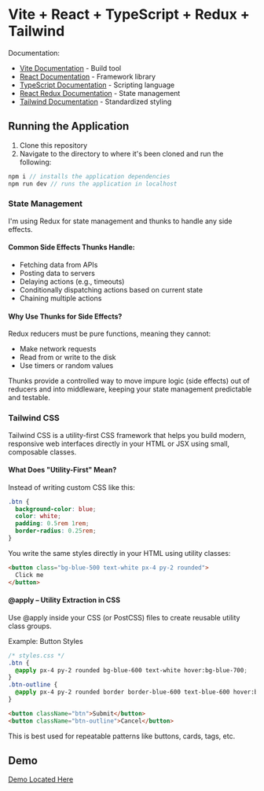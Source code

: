 # Vite + React + TypeScript + Redux + Tailwind

Documentation:

- [Vite Documentation](https://vite.dev/guide/) - Build tool
- [React Documentation](https://react.dev/reference/react) - Framework library
- [TypeScript Documentation](https://www.typescriptlang.org/docs/handbook/typescript-in-5-minutes.html) - Scripting language
- [React Redux Documentation](https://react-redux.js.org/tutorials/quick-start) - State management
- [Tailwind Documentation](https://tailwindcss.com/docs/installation/using-vite) - Standardized styling

## Running the Application

1. Clone this repository
2. Navigate to the directory to where it's been cloned and run the following:

```js
npm i // installs the application dependencies
npm run dev // runs the application in localhost
```

### State Management
I'm using Redux for state management and thunks to handle any side effects.

#### Common Side Effects Thunks Handle:
- Fetching data from APIs
- Posting data to servers
- Delaying actions (e.g., timeouts)
- Conditionally dispatching actions based on current state
- Chaining multiple actions

#### Why Use Thunks for Side Effects?
Redux reducers must be pure functions, meaning they cannot:
- Make network requests
- Read from or write to the disk
- Use timers or random values

Thunks provide a controlled way to move impure logic (side effects) out of reducers and into middleware, keeping your state management predictable and testable.

### Tailwind CSS
Tailwind CSS is a utility-first CSS framework that helps you build modern, responsive web interfaces directly in your HTML or JSX using small, composable classes.

#### What Does "Utility-First" Mean?
Instead of writing custom CSS like this:
```css
.btn {
  background-color: blue;
  color: white;
  padding: 0.5rem 1rem;
  border-radius: 0.25rem;
}
```

You write the same styles directly in your HTML using utility classes:

```html
<button class="bg-blue-500 text-white px-4 py-2 rounded">
  Click me
</button>
```

#### @apply – Utility Extraction in CSS
Use @apply inside your CSS (or PostCSS) files to create reusable utility class groups.

Example: Button Styles
```css
/* styles.css */
.btn {
  @apply px-4 py-2 rounded bg-blue-600 text-white hover:bg-blue-700;
}
.btn-outline {
  @apply px-4 py-2 rounded border border-blue-600 text-blue-600 hover:bg-blue-100;
}
```
```html
<button className="btn">Submit</button>
<button className="btn-outline">Cancel</button>
```

This is best used for repeatable patterns like buttons, cards, tags, etc.

## Demo

[Demo Located Here](https://chadridings.github.io/typescript-react/)
